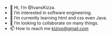 - 👋 Hi, I’m @IvansKizza.
- 👀 I’m interested in software engineering.
- 🌱 I’m currently learning html and css even Java.
- 💞️ I’m looking to collaborate on many things.
- 📫 How to reach me kizivo@gmail.com 

<!---
IvansKizza/IvansKizza is a ✨ special ✨ repository because its `README.md` (this file) appears on your GitHub profile.
You can click the Preview link to take a look at your changes.
--->
